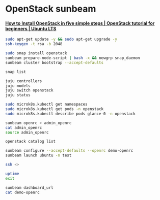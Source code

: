 # OpenStack sunbeam

#### [How to Install OpenStack in five simple steps | OpenStack tutorial for beginners | Ubuntu LTS](https://www.youtube.com/watch?v=ifDtBM_EHPE)

```bash
sudo apt-get update -y && sudo apt-get upgrade -y
ssh-keygen -t rsa -b 2048
```

```bash
sudo snap install openstack
sunbeam prepare-node-script | bash -x && newgrp snap_daemon
sunbeam cluster bootstrap --accept-defaults
```

```bash
snap list
```

```bash
juju controllers
juju models
juju switch openstack 
juju status
```

```bash
sudo microk8s.kubectl get namespaces
sudo microk8s.kubectl get pods -n openstack
sudo microk8s.kubectl describe pods glance-0 -n openstack
```

```bash
sunbeam openrc > admin_openrc
cat admin_openrc
source admin_openrc
```

```bash
openstack catalog list
```

```bash
sunbeam configure --accept-defaults --openrc demo-openrc 
sunbeam launch ubuntu -n test
```

```bash
ssh <>

uptime
exit
```

```bash
sunbeam dashboard_url
cat demo-openrc
```











